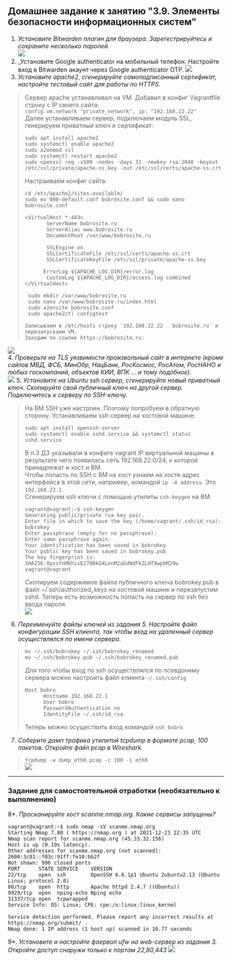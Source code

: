 ## Домашнее задание к занятию "3.9. Элементы безопасности информационных систем"

1. _Установите Bitwarden плагин для браузера. Зарегестрируйтесь и сохраните несколько паролей._  
![](bitwarden.png)
2. _Установите Google authenticator на мобильный телефон. Настройте вход в Bitwarden акаунт через Google authenticator OTP.
![](GA.png)
3. _Установите apache2, сгенерируйте самоподписанный сертификат, настройте тестовый сайт для работы по HTTPS._  
> Сервер apache устанавливал на VM. Добавил в конфиг Vagrantfile строку с IP своего сайта:  
> `config.vm.network "private_network", ip: "192.168.22.22"`  
> Далее устанавливаем сервер, подключаем модуль SSL, генерируем приватный ключ и сертификат:  
> ```
> sudo apt install apache2
> sudo systemctl enable apache2
> sudo a2enmod ssl
> sudo systemctl restart apache2
> sudo openssl req -x509 -nodes -days 31 -newkey rsa:2048 -keyout /etc/ssl/private/apache-ss.key -out /etc/ssl/certs/apache-ss.crt
> ```
> Настраиваем конфиг сайта:
> ```
> cd /etc/apache2/sites-available/  
> sudo mv 000-default.conf bobrosite.conf && sudo nano bobrosite.conf
> 
> <VirtualHost *:443>
>        ServerName bobrosite.ru
>        ServerAlias www.bobrosite.ru
>        DocumentRoot /var/www/bobrosite.ru
>
>        SSLEngine on
>        SSLCertificateFile /etc/ssl/certs/apache-ss.crt
>        SSLCertificateKeyFile /etc/ssl/private/apache-ss.key
>
>       ErrorLog ${APACHE_LOG_DIR}/error.log
>        CustomLog ${APACHE_LOG_DIR}/access.log combined 
> </VirtualHost>
> 
>  sudo mkdir /var/www/bobrosite.ru
>  sudo nano /var/www/bobrosite.ru/index.html
>  sudo a2ensite bobrosite.conf
>  sudo apache2ctl configtest
> 
> Записываем в /etc/hosts строку `192.168.22.22   bobrosite.ru` и перезапускаем VM.  
> Заходим по ссылке https://bobrosite.ru:
> ```
![](bobrosite.png)  
4. _Проверьте на TLS уязвимости произвольный сайт в интернете (кроме сайтов МВД, ФСБ, МинОбр, НацБанк, РосКосмос, РосАтом, РосНАНО и любых госкомпаний, объектов КИИ, ВПК ... и тому подобное)._    
![](testssl.png)
5. _Установите на Ubuntu ssh сервер, сгенерируйте новый приватный ключ. Скопируйте свой публичный ключ на другой сервер. Подключитесь к серверу по SSH-ключу._
> На ВМ SSH уже настроен. Поэтому попробуем в обратную сторону. Устанавливаем ssh сервер на хостовой машине:    
> ```
> sudo apt install openssh-server
> sudo systemctl enable sshd.service && systemctl status sshd.service 
> ```
> В п.3 ДЗ указывали в конфиге vagrant IP виртуальной машины в результате чего появилась сеть 192.168.22.0/24, к которой принадлежат и хост и ВМ.  
> Чтобы попасть по SSH с ВМ на хост узнаем на хосте адрес интерфейса в этой сети, например, командой `ip -4 address`. Это `192.168.22.1`.  
> Сгенерируем ssh ключи c помощью утилиты `ssh-keygen` на ВМ.  
> ```
> vagrant@vagrant:~$ ssh-keygen
> Generating public/private rsa key pair.
> Enter file in which to save the key (/home/vagrant/.ssh/id_rsa): bobrokey
> Enter passphrase (empty for no passphrase): 
> Enter same passphrase again: 
> Your identification has been saved in bobrokey
> Your public key has been saved in bobrokey.pub
> The key fingerprint is:
> SHA256:0pxsYnM6hisE270BkQ4LenM2aEdNdPkZLHT9wpbM29w vagrant@vagrant
> ```
> Скопируем содержимое файла публичного ключа bobrokey.pub в файл ~/.ssh/authorized_keys на хостовой машине и перезапустим sshd. Теперь есть возможность попасть на сервер по ssh без ввода пароля.    
> ![](sshd.png) 
6. _Переименуйте файлы ключей из задания 5. Настройте файл конфигурации SSH клиента, так чтобы вход на удаленный сервер осуществлялся по имени сервера._  
> ```
> mv ~/.ssh/bobrokey ~/.ssh/bobrokey_renamed
> mv ~/.ssh/bobrokey.pub ~/.ssh/bobrokey_renamed.pub
> ```
> Для того чтобы вход по ssh осуществлялся по псевдониму сервера можно настроить файл клиента `~/.ssh/config`  
> ```
> Host bobro
>       Hostname 192.168.22.1
>       User bobro
>       PasswordAuthentication no
>       IdentityFile ~/.ssh/id_rsa
> ```
> Теперь можно осуществить вход командой `ssh bobro`  

7. _Соберите дамп трафика утилитой tcpdump в формате pcap, 100 пакетов. Откройте файл pcap в Wireshark._  
> `tcpdump -w dump_eth0.pcap -c 100 -i eth0`  
>![](WS.png)
 ---
### Задание для самостоятельной отработки (необязательно к выполнению)

8*. _Просканируйте хост scanme.nmap.org. Какие сервисы запущены?_  
```
vagrant@vagrant:~$ sudo nmap -sV scanme.nmap.org
Starting Nmap 7.80 ( https://nmap.org ) at 2021-12-23 22:35 UTC
Nmap scan report for scanme.nmap.org (45.33.32.156)
Host is up (0.19s latency).
Other addresses for scanme.nmap.org (not scanned): 2600:3c01::f03c:91ff:fe18:bb2f
Not shown: 996 closed ports
PORT      STATE SERVICE    VERSION
22/tcp    open  ssh        OpenSSH 6.6.1p1 Ubuntu 2ubuntu2.13 (Ubuntu Linux; protocol 2.0)
80/tcp    open  http       Apache httpd 2.4.7 ((Ubuntu))
9929/tcp  open  nping-echo Nping echo
31337/tcp open  tcpwrapped
Service Info: OS: Linux; CPE: cpe:/o:linux:linux_kernel

Service detection performed. Please report any incorrect results at https://nmap.org/submit/ .
Nmap done: 1 IP address (1 host up) scanned in 10.77 seconds
```

9*. _Установите и настройте фаервол ufw на web-сервер из задания 3. Откройте доступ снаружи только к портам 22,80,443_ 
![](ufw.png)
